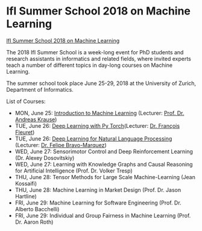 # IfI Summer School 2018 on Machine Learning

[IfI Summer School 2018 on Machine Learning](https://www.ifi.uzh.ch/en/studies/phd/summer-schools/summerschool2018.html)

The 2018 IfI Summer School is a week-long event for PhD students and research assistants in informatics and related fields, where invited experts teach a number of different topics in day-long courses on Machine Learning.

The summer school took place June 25-29, 2018 at the University of Zurich, Department of Informatics.

List of Courses:

* MON, June 25: [Introduction to Machine Learning](https://github.com/kabartay/MLSS-UZH-IFI-2018/tree/master/1-Introduction-to-Machine-Learning) (Lecturer: [Prof. Dr. Andreas Krause](https://las.inf.ethz.ch/krausea))	
* TUE, June 26: [Deep Learning with Py Torch](https://github.com/kabartay/MLSS-UZH-IFI-2018/tree/master/2b-Deep-Learning-with-PyTorch)(Lecturer: [Dr. François Fleuret](http://www.idiap.ch/~fleuret/index.html))	
* TUE, June 26: [Deep Learning for Natural Language Processing](https://github.com/kabartay/MLSS-UZH-IFI-2018/tree/master/2a-Deep-Learning-for-Natural-Language-Processing) (Lecturer: [Dr. Felipe Bravo-Marquez](https://www.cs.waikato.ac.nz/~fbravoma/))	
* WED, June 27: Sensorimotor Control and Deep Reinforcement Learning (Dr. Alexey Dosovitskiy)	
* WED, June 27: Learning with Knowledge Graphs  and Causal Reasoning for Artificial Intelligence (Prof. Dr. Volker Tresp)	
* THU, June 28: Tensor Methods for Large Scale Machine-Learning	(Jean Kossaifi)	
* THU, June 28: Machine Learning in Market Design (Prof. Dr. Jason Hartline)	
* FRI, June 29: Machine Learning for Software Engineering (Prof. Dr. Alberto Bacchelli)	
* FRI, June 29: Individual and Group Fairness in Machine Learning (Prof. Dr. Aaron Roth)	
